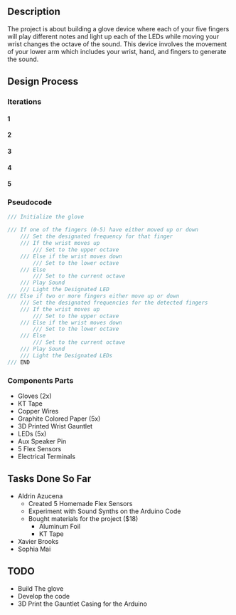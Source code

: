 ## Description
The project is about building a glove device where each of your five fingers will play different notes and light up each of the LEDs while moving your wrist changes the octave of the sound. This device involves the movement of your lower arm which includes your wrist, hand, and fingers to generate the sound.

## Design Process
### Iterations
#### 1
#### 2
#### 3
#### 4
#### 5


### Pseudocode
```c++
/// Initialize the glove

/// If one of the fingers (0-5) have either moved up or down
	/// Set the designated frequency for that finger 
	/// If the wrist moves up
		/// Set to the upper octave
	/// Else if the wrist moves down
		/// Set to the lower octave
	/// Else
		/// Set to the current octave
	/// Play Sound
	/// Light the Designated LED
/// Else if two or more fingers either move up or down
	/// Set the designated frequencies for the detected fingers
	/// If the wrist moves up
		/// Set to the upper octave
	/// Else if the wrist moves down
		/// Set to the lower octave
	/// Else
		/// Set to the current octave
	/// Play Sound
	/// Light the Designated LEDs
/// END
```

### Components Parts
- Gloves (2x)
- KT Tape
- Copper Wires
- Graphite Colored Paper (5x)
- 3D Printed Wrist Gauntlet
- LEDs (5x)
- Aux Speaker Pin
- 5 Flex Sensors
- Electrical Terminals


## Tasks Done So Far
- Aldrin Azucena
	- Created 5 Homemade Flex Sensors
	- Experiment with Sound Synths on the Arduino Code
	- Bought materials for the project ($18)
		- Aluminum Foil
		- KT Tape
- Xavier Brooks
- Sophia Mai

## TODO
- Build The glove
- Develop the code
- 3D Print the Gauntlet Casing for the Arduino